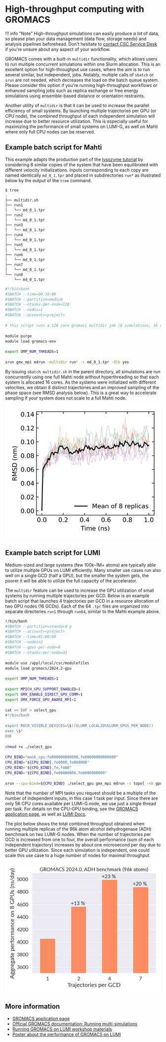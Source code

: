 # High-throughput computing with GROMACS

!!! info "Note"
    High-throughput simulations can easily produce *a lot* of data, so please
    plan your data management (data flow, storage needs) and analysis pipelines
    beforehead. Don't hesitate to [contact CSC Service Desk](../contact.md) if
    you're unsure about any aspect of your workflow.

GROMACS comes with a built-in `multidir` functionality, which allows users to run
multiple concurrent simulations within one Slurm allocation. This is an excellent
option for high-throughput use cases, where the aim is to run several similar, but
independent, jobs. Notably, multiple calls of `sbatch` or `srun` are not needed,
which decreases the load on the batch queue system. Please consider this option if
you're running high-throughput workflows or enhanced sampling jobs such as replica
exchange or free energy simulations using ensemble-based distance or orientation
restraints.

Another utility of `multidir` is that it can be used to increase the parallel
efficiency of small systems. By launching multiple trajectories per GPU (or CPU
node), the combined throughput of each independent simulation will increase due
to better resource utilization. This is especially useful for maximizing the
performance of small systems on LUMI-G, as well on Mahti where only full CPU
nodes can be reserved.

## Example batch script for Mahti

This example adapts the production part of the [lysozyme tutorial](http://www.mdtutorials.com/gmx/lysozyme/)
by considering 8 similar copies of the system that have been equilibrated with different velocity
initializations. Inputs corresponding to each copy are named identically `md_0_1.tpr`
and placed in subdirectories `run*` as illustrated below by the output of the `tree`
command.

```console
$ tree
.
├── multidir.sh
├── run1
│   └── md_0_1.tpr
├── run2
│   └── md_0_1.tpr
├── run3
│   └── md_0_1.tpr
├── run4
│   └── md_0_1.tpr
├── run5
│   └── md_0_1.tpr
├── run6
│   └── md_0_1.tpr
├── run7
│   └── md_0_1.tpr
└── run8
    └── md_0_1.tpr
```

```bash
#!/bin/bash
#SBATCH --time=00:30:00
#SBATCH --partition=medium
#SBATCH --ntasks-per-node=128
#SBATCH --nodes=1
#SBATCH --account=<project>

# this script runs a 128 core gromacs multidir job (8 simulations, 16 cores per simulation)

module purge
module load gromacs-env

export OMP_NUM_THREADS=1

srun gmx_mpi mdrun -multidir run* -s md_0_1.tpr -dlb yes
```

By issuing `sbatch multidir.sh` in the parent directory, all simulations are run concurrently
using one full Mahti node without hyperthreading so that each system is allocated 16 cores.
As the systems were initialized with different velocities, we obtain 8 distinct trajectories
and an improved sampling of the phase space (see RMSD analysis below). This is a great way
to accelerate sampling if your system does not scale to a full Mahti node.

![Root-mean-squared-deviations of the simulated replicas](../../img/multidir-rmsd.svg 'Root-mean-squared-deviations of the simulated replicas')

## Example batch script for LUMI

Medium-sized and large systems (few 100k–1M+ atoms) are typically able to utilize multiple
GPUs on LUMI efficiently. Many smaller use cases run also well on a single GCD (half a GPU),
but the smaller the system gets, the poorer it will be able to utilize the full capacity
of the accelerator.

The `multidir` feature can be used to increase the GPU utilization of small systems by
running multiple trajectories per GCD. Below is an example batch script that launches
4 trajectories per GCD in a resource allocation of two GPU nodes (16 GCDs). Each of the
64 `.tpr` files are organized into separate directories `run1` through `run64`, similar
to the Mahti example above.

```bash
!/bin/bash
#SBATCH --partition=standard-g
#SBATCH --account=<project>
#SBATCH --time=01:00:00
#SBATCH --nodes=2
#SBATCH --gpus-per-node=8
#SBATCH --ntasks-per-node=32

module use /appl/local/csc/modulefiles
module load gromacs/2024.2-gpu

export OMP_NUM_THREADS=1

export MPICH_GPU_SUPPORT_ENABLED=1
export GMX_ENABLE_DIRECT_GPU_COMM=1
export GMX_FORCE_GPU_AWARE_MPI=1

cat << EOF > select_gpu
#!/bin/bash

export ROCR_VISIBLE_DEVICES=\$((SLURM_LOCALID%SLURM_GPUS_PER_NODE))
exec \$*
EOF

chmod +x ./select_gpu

CPU_BIND="mask_cpu:fe000000000000,fe00000000000000"
CPU_BIND="${CPU_BIND},fe0000,fe000000"
CPU_BIND="${CPU_BIND},fe,fe00"
CPU_BIND="${CPU_BIND},fe00000000,fe0000000000"

srun --cpu-bind=${CPU_BIND} ./select_gpu gmx_mpi mdrun -s topol -nb gpu -bonded gpu -pme gpu -update gpu -multidir run*
```

Note that the number of MPI tasks you request should be a multiple of the number of independent
inputs, in this case 1 task per input. Since there are only 56 CPU cores available per LUMI-G
node, we use just a single thread per task. For details on the CPU-GPU binding, see the
[GROMACS application page](../../apps/gromacs.md#notes-about-binding-and-multi-gpu-simulations-on-lumi),
as well as [LUMI Docs](https://docs.lumi-supercomputer.eu/runjobs/scheduled-jobs/distribution-binding/).

The plot below shows the total combined throughput obtained when running multiple
replicas of the 96k atom alcohol dehydrogenase (ADH) benchmark on two LUMI-G nodes.
When the number of trajectories per GCD is increased from one to four, the overall
performance (sum of each independent trajectory) increases by about one microsecond per
day due to better GPU utilization. Since each simulation is independent, one could
scale this use case to a huge number of nodes for maximal throughput.

![GCD-sharing on LUMI-G using multidir](../../img/adh.png 'GCD-sharing on LUMI-G using multidir')

## More information

* [GROMACS application page](../../apps/gromacs.md)
* [Official GROMACS documentation: Running multi-simulations](https://manual.gromacs.org/current/user-guide/mdrun-features.html#running-multi-simulations)
* [Running GROMACS on LUMI workshop materials](https://zenodo.org/records/10610643)
* [Poster about the performance of GROMACS on LUMI](https://zenodo.org/records/10696768)
